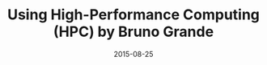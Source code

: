 ---
title: Using High-Performance Computing (HPC) by Bruno Grande
text: Learn to use High-Performance Computing to analyze big data sets!
location:  Simon Fraser University (Burnaby Campus) SSB 7172
link: https://github.com/ttimbers/studyGroup/issues/9
date: 2015-08-25

---